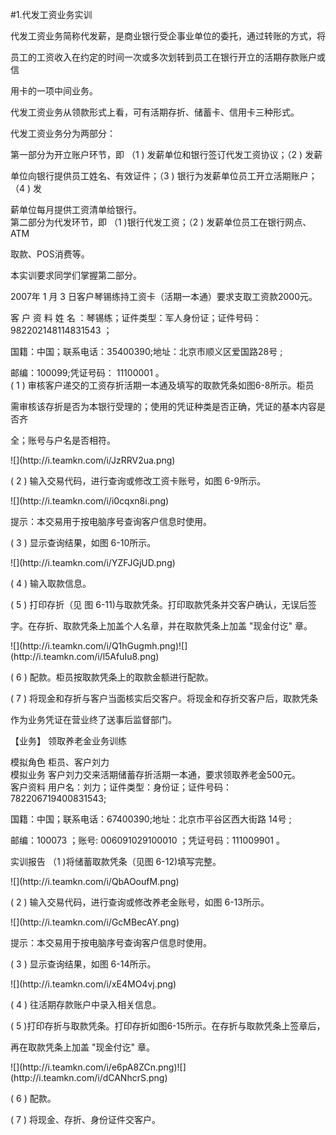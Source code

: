 #1.代发工资业务实训
<p>代发工资业务简称代发薪，是商业银行受企事业单位的委托，通过转账的方式，将 </p>
    <p>员工的工资收入在约定的时间一次或多次划转到员工在银行开立的活期存款账户或信 </p>
    <p>用卡的一项中间业务。 </p>
    <p> 代发工资业务从领款形式上看，可有活期存折、储蓄卡、信用卡三种形式。 </p>
    <p> 代发工资业务分为两部分： </p>
    <p> 第一部分为开立账户环节，即 （1 ) 发薪单位和银行签订代发工资协议；（2 ) 发薪 </p>
    <p>单位向银行提供员工姓名、有效证件；（3 ) 银行为发薪单位员工开立活期账户；（4 ) 发 </p>
    <p>薪单位每月提供工资清单给银行。 <br />
      第二部分为代发环节，即 （1 )银行代发工资；（2 ) 发薪单位员工在银行网点、ATM </p>
    <p>取款、POS消费等。 </p>
    <p> 本实训要求同学们掌握第二部分。 </p>
    <p>2007年 1 月 3  日客户琴锡练持工资卡（活期一本通）要求支取工资款2000元。 </p>
    <p> 客 户 资 料 姓 名 ：琴锡练；证件类型：军人身份证；证件号码：982202148114831543 ； </p>
    <p> 国籍：中国；联系电话：35400390;地址：北京市顺义区爱国路28号 ; </p>
    <p> 邮编：100099;凭证号码： 11100001 。 <br />
    ( 1 ) 审核客户递交的工资存折活期一本通及填写的取款凭条如图6-8所示。柜员 </p>
    <p>需审核该存折是否为本银行受理的；使用的凭证种类是否正确，凭证的基本内容是否齐 </p>
    <p>全；账号与户名是否相符。</p>
    <p>![](http://i.teamkn.com/i/JzRRV2ua.png)</p>
    <p> ( 2 ) 输入交易代码，进行查询或修改工资卡账号，如图 6-9所示。 </p>
    <p>![](http://i.teamkn.com/i/i0cqxn8i.png)</p>
    <p> 提示：本交易用于按电脑序号查询客户信息时使用。 </p>
    <p> ( 3 ) 显示查询结果，如图 6-10所示。</p>
    <p>![](http://i.teamkn.com/i/YZFJGjUD.png)</p>
    <p>( 4 ) 输入取款信息。</p>
    <p> ( 5 ) 打印存折（见 图 6-11)与取款凭条。打印取款凭条并交客户确认，无误后签 </p>
    <p>字。在存折、取款凭条上加盖个人名章，并在取款凭条上加盖 &quot;现金付讫&quot; 章。</p>
    <p>![](http://i.teamkn.com/i/Q1hGugmh.png)![](http://i.teamkn.com/i/l5AfuIu8.png)</p>
    <p>( 6 ) 配款。柜员按取款凭条上的取款金额进行配款。 </p>
    <p> ( 7 ) 将现金和存折与客户当面核实后交客户。将现金和存折交客户后，取款凭条 </p>
    <p>作为业务凭证在营业终了送事后监督部门。 </p>
    <p> 【业务】       领取养老金业务训练 </p>
    <p> 模拟角色 柜员、客户刘力 <br />
      模拟业务 客户刘力交来活期储蓄存折活期一本通，要求领取养老金500元。 <br />
      客户资料 用户名：刘力；证件类型：身份证；证件号码：782206719400831543; </p>
    <p> 国籍：中国；联系电话：67400390;地址：北京市平谷区西大街路 14号 ; </p>
    <p> 邮编：100073 ；账号:  006091029100010 ；凭证号码：111009901 。 </p>
    <p> 实训报告 （1 )将储蓄取款凭条（见图 6-12)填写完整。</p>
    <p>![](http://i.teamkn.com/i/QbAOoufM.png)</p>
    <p>( 2 ) 输入交易代码，进行查询或修改养老金账号，如图 6-13所示。</p>
    <p>![](http://i.teamkn.com/i/GcMBecAY.png)</p>
    <p> 提示：本交易用于按电脑序号查询客户信息时使用。 </p>
    <p> ( 3 ) 显示查询结果，如图 6-14所示。</p>
    <p>![](http://i.teamkn.com/i/xE4MO4vj.png)</p>
    <p> ( 4 ) 往活期存款账户中录入相关信息。 </p>
    <p> ( 5 )打印存折与取款凭条。打印存折如图6-15所示。在存折与取款凭条上签章后， </p>
    <p>再在取款凭条上加盖 &quot;现金付讫&quot; 章。</p>
    <p>![](http://i.teamkn.com/i/e6pA8ZCn.png)![](http://i.teamkn.com/i/dCANhcrS.png)</p>
    <p> ( 6 ) 配款。 </p>
    <p> ( 7 ) 将现金、存折、身份证件交客户。</p>